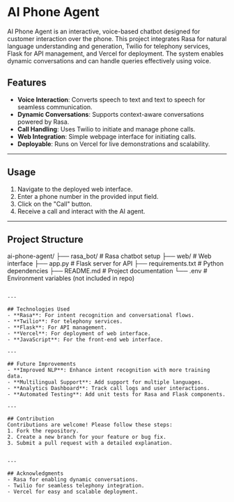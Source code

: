 # AI Phone Agent

AI Phone Agent is an interactive, voice-based chatbot designed for customer interaction over the phone. This project integrates Rasa for natural language understanding and generation, Twilio for telephony services, Flask for API management, and Vercel for deployment. The system enables dynamic conversations and can handle queries effectively using voice.

## Features
- **Voice Interaction**: Converts speech to text and text to speech for seamless communication.
- **Dynamic Conversations**: Supports context-aware conversations powered by Rasa.
- **Call Handling**: Uses Twilio to initiate and manage phone calls.
- **Web Integration**: Simple webpage interface for initiating calls.
- **Deployable**: Runs on Vercel for live demonstrations and scalability.

---
 


## Usage
1. Navigate to the deployed web interface.
2. Enter a phone number in the provided input field.
3. Click on the "Call" button.
4. Receive a call and interact with the AI agent.

---

## Project Structure
ai-phone-agent/
├── rasa_bot/           # Rasa chatbot setup
├── web/                # Web interface
├── app.py              # Flask server for API
├── requirements.txt    # Python dependencies
├── README.md           # Project documentation
└── .env                # Environment variables (not included in repo)
```

---

## Technologies Used
- **Rasa**: For intent recognition and conversational flows.
- **Twilio**: For telephony services.
- **Flask**: For API management.
- **Vercel**: For deployment of web interface.
- **JavaScript**: For the front-end web interface.

---

## Future Improvements
- **Improved NLP**: Enhance intent recognition with more training data.
- **Multilingual Support**: Add support for multiple languages.
- **Analytics Dashboard**: Track call logs and user interactions.
- **Automated Testing**: Add unit tests for Rasa and Flask components.

---

## Contribution
Contributions are welcome! Please follow these steps:
1. Fork the repository.
2. Create a new branch for your feature or bug fix.
3. Submit a pull request with a detailed explanation.


---

## Acknowledgments
- Rasa for enabling dynamic conversations.
- Twilio for seamless telephony integration.
- Vercel for easy and scalable deployment.

